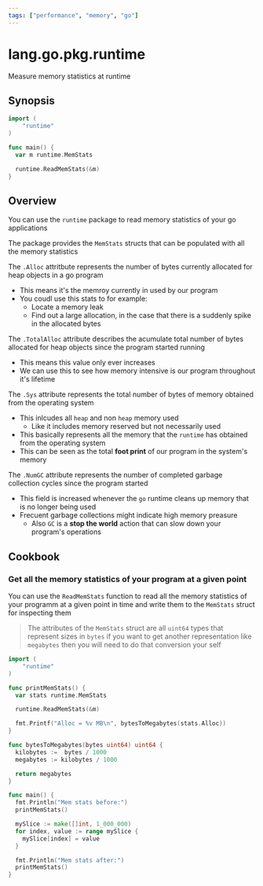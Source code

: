 ```yaml
---
tags: ["performance", "memory", "go"]
---
```


# lang.go.pkg.runtime

Measure memory statistics at runtime

## Synopsis

```go
import (
    "runtime"
)

func main() {
  var m runtime.MemStats

  runtime.ReadMemStats(&m)
}
```

## Overview

You can use the `runtime` package to read memory statistics of your
go applications

The package provides the `MemStats` structs that can be populated 
with all the memory statistics

The `.Alloc` attritbute represents the number of bytes currently
allocated for heap objects in a go program

  - This means it's the memroy currently in used by our program
  - You coudl use this stats to for example:
    - Locate a memory leak
    - Find out a large allocation, in the case that there is a suddenly
      spike in the allocated bytes

The `.TotalAlloc` attribute describes the acumulate total number of bytes
allocated for heap objects since the program started running
  - This means this value only ever increases
  - We can use this to see how memory intensive is our program throughout
    it's lifetime

The `.Sys` attribute represents the total number of bytes of memory obtained
from the operating system
  - This inlcudes all `heap` and non `heap` memory used
    - Like it includes memory reserved but not necessarily used
  - This basically represents all the memory that the `runtime` has obtained
    from the operating system
  - This can be seen as the total **foot print** of our program in the 
    system's memory

The `.NumGC` attribute represents the number of completed garbage collection
cycles since the program started
  - This field is increased whenever the `go` runtime cleans up memory that
    is no longer being used
  - Frecuent garbage collections might indicate high memory preasure
    - Also `GC` is a **stop the world** action that can slow down your
      program's operations

## Cookbook

### Get all the memory statistics of your program at a given point

You can use the `ReadMemStats` function to read all the memory statistics
of your programm at a given point in time and write them to the `MemStats`
struct for inspecting them

> The attributes of the `MemStats` struct are all `uint64` types that
> represent sizes in `bytes` if you want to get another representation
> like `megabytes` then you will need to do that conversion your self

```go
import (
    "runtime"
)

func printMemStats() {
  var stats runtime.MemStats

  runtime.ReadMemStats(&m)

  fmt.Printf("Alloc = %v MB\n", bytesToMegabytes(stats.Alloc))
}

func bytesToMegabytes(bytes uint64) uint64 {
  kilobytes :=  bytes / 1000
  megabytes := kilobytes / 1000

  return megabytes
}

func main() {
  fmt.Println("Mem stats before:")
  printMemStats()

  mySlice := make([]int, 1_000_000)
  for index, value := range mySlice {
    mySlice[index] = value
  }

  fmt.Println("Mem stats after:")
  printMemStats()
}
```
